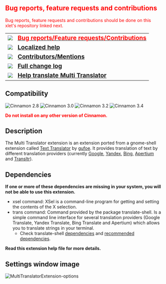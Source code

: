 <h2 style="color:red;">Bug reports, feature requests and contributions</h2>
<p style="color:red;">
Bug reports, feature requests and contributions should be done on this xlet's repository linked next.
</p>

<table><tbody>
<tr><td><img src="https://odyseus.github.io/CinnamonTools/lib/img/issues.svg"></td>
<td><a href="https://github.com/Odyseus/CinnamonTools"><strong style="color: red; font-size: 1.2em">
Bug reports/Feature requests/Contributions
</strong></a></td></tr>
<tr><td><img src="https://odyseus.github.io/CinnamonTools/lib/img/help.svg"></td>
<td><a href="https://odyseus.github.io/CinnamonTools/help_files/0dyseus@MultiTranslatorExtension.html"><strong style="font-size: 1.2em">
Localized help
</strong></a></td></tr>
<tr><td><img src="https://odyseus.github.io/CinnamonTools/lib/img/contributors.svg"></td>
<td><a href="https://odyseus.github.io/CinnamonTools/help_files/0dyseus@MultiTranslatorExtension.html#xlet-contributors"><strong style="font-size: 1.2em">
Contributors/Mentions
</strong></a></td></tr>
<tr><td><img src="https://odyseus.github.io/CinnamonTools/lib/img/changelog.svg"></td>
<td><a href="https://odyseus.github.io/CinnamonTools/help_files/0dyseus@MultiTranslatorExtension.html#xlet-changelog"><strong style="font-size: 1.2em">
Full change log
</strong></a></td></tr>
<tr><td><img src="https://odyseus.github.io/CinnamonTools/lib/img/translate.svg"></td>
<td><a href="https://poeditor.com/join/project/GkOE0exZCp"><strong style="font-size: 1.2em">
Help translate Multi Translator
</strong></a></td></tr>

</tbody></table>

## Compatibility

![Cinnamon 2.8](https://odyseus.github.io/CinnamonTools/lib/badges/cinn-2.8.svg)
![Cinnamon 3.0](https://odyseus.github.io/CinnamonTools/lib/badges/cinn-3.0.svg)
![Cinnamon 3.2](https://odyseus.github.io/CinnamonTools/lib/badges/cinn-3.2.svg)
![Cinnamon 3.4](https://odyseus.github.io/CinnamonTools/lib/badges/cinn-3.4.svg)

<span style="color:red;"><strong>Do not install on any other version of Cinnamon.</strong></span>

## Description

The Multi Translator extension is an extension ported from a gnome-shell extension called [Text Translator](https://github.com/gufoe/text-translator) by [gufoe](https://github.com/gufoe). It provides translation of text by different translation providers (currently [Google](https://translate.google.com), [Yandex](https://translate.yandex.net), [Bing](https://www.bing.com/translator), [Apertium](https://www.apertium.org) and [Transltr](http://transltr.org)).

## Dependencies

**If one or more of these dependencies are missing in your system, you will not be able to use this extension.**

- xsel command: XSel is a command-line program for getting and setting the contents of the X selection.
- trans command: Command provided by the package translate-shell. Is a simple command line interface for several translation providers (Google Translate, Yandex Translate, Bing Translate and Apertium) which allows you to translate strings in your terminal.
    - Check translate-shell [dependencies](https://github.com/soimort/translate-shell#dependencies) and [recommended dependencies](https://github.com/soimort/translate-shell#recommended-dependencies).



**Read this extension help file for more details.**

## Settings window image

![MultiTranslatorExtension-options](https://odyseus.github.io/CinnamonTools/lib/img/MultiTranslatorExtension-options.png)

